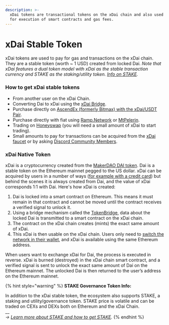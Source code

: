 ```yaml
---
description: >-
  xDai tokens are transactional tokens on the xDai chain and also used to pay
  for execution of smart contracts and gas fees.
---
```


# xDai Stable Token

xDai tokens are used to pay for gas and transactions on the xDai chain. They are a stable token (worth \~ 1 USD) created from locked Dai. _Note that xDai features a dual token model with xDai as the stable transaction currency and STAKE as the staking/utility token. _[_Info on STAKE_](../../for-stakers/stake-token/)_._

### **How to get xDai stable tokens**

* From another user on the xDai Chain.
* Converting Dai to xDai using the [xDai Bridge](../bridges/converting-xdai-via-bridge/).
* Purchase directly on [AscendEx (formerly Bitmax) with the xDai/USDT Pair](https://bitmax.io/en/basic/cashtrade-spottrading/usdt/xdai).
* Purchase directly with fiat using [Ramp.Network](https://ramp.network/buy/?swapAsset=XDAI) or [MtPelerin](https://www.mtpelerin.com/buy-xdai#).
* Trading on [Honeyswap](https://honeyswap.org) (you will need a small amount of xDai to start trading).
* Small amounts to pay for transactions can be acquired from the [xDai faucet](xdai-faucet.md) or by asking [Discord Community Members](https://discord.gg/mPJ9zkq).

### xDai Native Token

xDai is a cryptocurrency created from the [MakerDAO DAI token](https://makerdao.com). Dai is a stable token on the Ethereum mainnet pegged to the US dollar. xDai can be acquired by users in a number of ways ([for example with a credit card](buying-xdai-with-fiat/ramp-network.md)) but behind the scenes it is always created from Dai, and the value of xDai corresponds 1:1 with Dai. Here's how xDai is created:

1. Dai is locked into a smart contract on Ethereum. This means it must remain in that contract and cannot be moved until the contract receives a verified signal to unlock it.
2. Using a bridge mechanism called the [TokenBridge](https://docs.tokenbridge.net), data about the locked Dai is transmitted to a smart contract on the xDai chain.
3. The contract on the xDai chain creates (mints) the exact same amount of xDai.
4. This xDai is then usable on the xDai chain. Users only need to [switch the network in their wallet](../wallets/metamask/metamask-setup.md#setting-up-metamask-for-xdai), and xDai is available using the same Ethereum address.

When users want to exchange xDai for Dai, the process is executed in reverse. xDai is burned (destroyed) in the xDai chain smart contract, and a verified signal is sent to unlock the exact same amount of Dai on the Ethereum mainnet. The unlocked Dai is then returned to the user’s address on the Ethereum mainnet.

{% hint style="warning" %}
**STAKE Governance Token Info:**

In addition to the xDai stable token, the ecosystem also supports STAKE, a staking and utility/governance token. STAKE price is volatile and can be traded on CEXs and DEXs both on Ethereum and the xDai Chain.\
__\
_-> _[_Learn more about STAKE and how to get STAKE_](../../for-stakers/stake-token/get-stake/)_._
{% endhint %}
